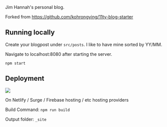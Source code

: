Jim Hannah's personal blog.

Forked from https://github.com/kohrongying/11ty-blog-starter

## Running locally

Create your blogpost under `src/posts`. I like to have mine sorted by YY/MM.

Navigate to localhost:8080 after starting the server.
```
npm start
```

## Deployment
[<img src="https://www.netlify.com/img/deploy/button.svg" />](
https://app.netlify.com/start/deploy?repository=https://github.com/kohrongying/11ty-blog-starter)

On Netlify / Surge / Firebase hosting / etc hosting providers

Build Command: `npm run build`

Output folder: `_site`

